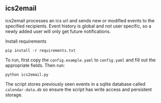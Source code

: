 ## ics2email

ics2email processes an ics url and sends new or modified events to the specified recipients. Event history is global and not user specific, so a newly added user will only get future notifications.

Install requirements
```shell
pip install -r requirements.txt
```

To run, first copy the `config.example.yaml` to `config.yaml` and fill out the appropriate fields. Then run:
```shell
python ics2email.py
```

The script stores previously seen events in a sqlite database called `calendar-data.db` so ensure the script has write access and persistent storage.